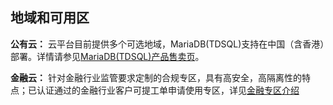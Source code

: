 ## 地域和可用区
**公有云：**
云平台目前提供多个可选地域，MariaDB(TDSQL)支持在中国（含香港）部署。详情请参见[MariaDB(TDSQL)产品售卖页](http://buy.tce.fsphere.cn/tdsql?regionId=1&projectId=0)。

**金融云：**
针对金融行业监管要求定制的合规专区，具有高安全，高隔离性的特点；已认证通过的金融行业客户可提工单申请使用专区，详见[金融专区介绍](/doc/product/304/%E9%87%91%E8%9E%8D%E4%BA%91%E7%AE%80%E4%BB%8B)
